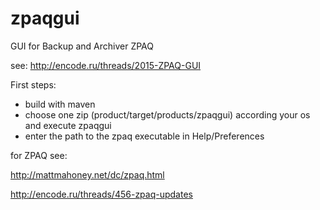 # zpaqgui
GUI for Backup and Archiver ZPAQ

see: http://encode.ru/threads/2015-ZPAQ-GUI


First steps:

- build with maven
- choose one zip (product/target/products/zpaqgui) according your os and execute zpaqgui
- enter the path to the zpaq executable in Help/Preferences


for ZPAQ see:

http://mattmahoney.net/dc/zpaq.html

http://encode.ru/threads/456-zpaq-updates
